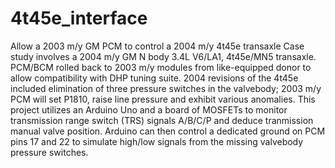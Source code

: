 # 4t45e_interface
Allow a 2003 m/y GM PCM to control a 2004 m/y 4t45e transaxle
Case study involves a 2004 m/y GM N body 3.4L V6/LA1, 4t45e/MN5 transaxle.  PCM/BCM rolled back to 2003 m/y modules from like-equipped donor to allow compatibility with DHP tuning suite.  2004 revisions of the 4t45e included elimination of three pressure switches in the valvebody; 2003 m/y PCM will set P1810, raise line pressure and exhibit various anomalies.
This project utilizes an Arduino Uno and a board of MOSFETs to monitor transmission range switch (TRS) signals A/B/C/P and deduce tranmission manual valve position.  Arduino can then control a dedicated ground on PCM pins 17 and 22 to simulate high/low signals from the missing valvebody pressure switches.
